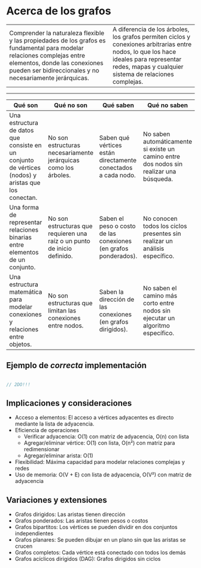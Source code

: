 # Acerca de los grafos
|||
|-|-|
|Comprender la naturaleza flexible y las propiedades de los grafos es fundamental para modelar relaciones complejas entre elementos, donde las conexiones pueden ser bidireccionales y no necesariamente jerárquicas.|A diferencia de los árboles, los grafos permiten ciclos y conexiones arbitrarias entre nodos, lo que los hace ideales para representar redes, mapas y cualquier sistema de relaciones complejas.|
---
|Qué son|Qué no son|Qué saben|Qué no saben|
|-|-|-|-|
|Una estructura de datos que consiste en un conjunto de vértices (nodos) y aristas que los conectan.|No son estructuras necesariamente jerárquicas como los árboles.|Saben qué vértices están directamente conectados a cada nodo.|No saben automáticamente si existe un camino entre dos nodos sin realizar una búsqueda.|
|Una forma de representar relaciones binarias entre elementos de un conjunto.|No son estructuras que requieren una raíz o un punto de inicio definido.|Saben el peso o costo de las conexiones (en grafos ponderados).|No conocen todos los ciclos presentes sin realizar un análisis específico.|
|Una estructura matemática para modelar conexiones y relaciones entre objetos.|No son estructuras que limitan las conexiones entre nodos.|Saben la dirección de las conexiones (en grafos dirigidos).|No saben el camino más corto entre nodos sin ejecutar un algoritmo específico.|

## Ejemplo de *correcta* implementación

```java

// 2DO!!!

```

## Implicaciones y consideraciones

- Acceso a elementos: El acceso a vértices adyacentes es directo mediante la lista de adyacencia.
- Eficiencia de operaciones
  - Verificar adyacencia: O(1) con matriz de adyacencia, O(n) con lista
  - Agregar/eliminar vértice: O(1) con lista, O(n²) con matriz para redimensionar
  - Agregar/eliminar arista: O(1)
- Flexibilidad: Máxima capacidad para modelar relaciones complejas y redes
- Uso de memoria: O(V + E) con lista de adyacencia, O(V²) con matriz de adyacencia

## Variaciones y extensiones

- Grafos dirigidos: Las aristas tienen dirección
- Grafos ponderados: Las aristas tienen pesos o costos
- Grafos bipartitos: Los vértices se pueden dividir en dos conjuntos independientes
- Grafos planares: Se pueden dibujar en un plano sin que las aristas se crucen
- Grafos completos: Cada vértice está conectado con todos los demás
- Grafos acíclicos dirigidos (DAG): Grafos dirigidos sin ciclos